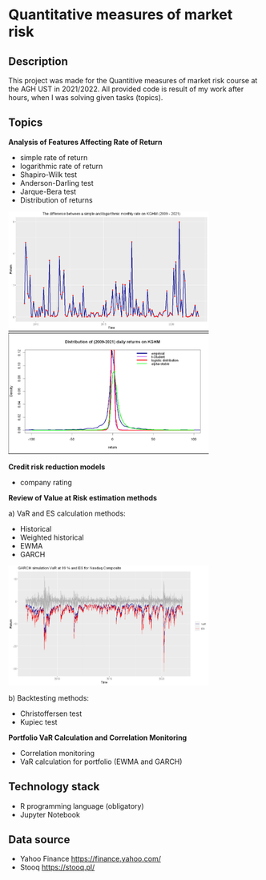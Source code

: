 # Quantitative measures of market risk
## Description
This project was made for the Quantitive measures of market risk course at the AGH UST in 2021/2022.
All provided code is result of my work after hours, when I was solving given tasks (topics).

## Topics
**Analysis of Features Affecting Rate of Return**
- simple rate of return
- logarithmic rate of return
- Shapiro-Wilk test
- Anderson-Darling test
- Jarque-Bera test
- Distribution of returns

<p float="left">
<img src="images/dif_log_simp_return.jpg" width="400"/>
<img src="images/dist_of_returns.jpg" width="400"/>
</p>

**Credit risk reduction models**
- company rating

**Review of Value at Risk estimation methods**

a) VaR and ES calculation methods:
- Historical
- Weighted historical
- EWMA
- GARCH

<p float="left">
<img src="images/garch.jpg" width="400"/>
</p>

b) Backtesting methods:
- Christoffersen test
- Kupiec test

**Portfolio VaR Calculation and Correlation Monitoring**
- Correlation monitoring
- VaR calculation for portfolio (EWMA and GARCH)

## Technology stack
- R programming language (obligatory)
- Jupyter Notebook

## Data source
- Yahoo Finance https://finance.yahoo.com/
- Stooq https://stooq.pl/
